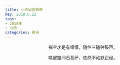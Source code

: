 ```yaml
---
title: 七绝周园拍佛
key: 2018.6.22
tags: 
- 2018年 
- 七绝
categories: 律诗
---
```


<p align="center">禅空才是有缘情，随性三磕钟鼓声。
</p>
<p align="center">唤醒窟间石菩萨，依然不动默正经。
</p>
